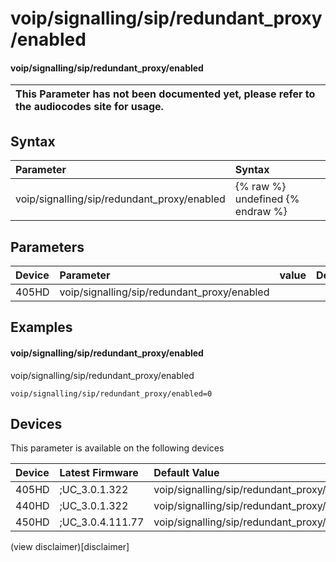 ﻿---
description: voip/signalling/sip/redundant_proxy/enabled
search:
    keywords: ['voip','signalling','sip','redundant_proxy','enabled']
---

# voip/signalling/sip/redundant_proxy/enabled

#### voip/signalling/sip/redundant_proxy/enabled


| This Parameter has not been documented yet, please refer to the audiocodes site for usage.  |
| :--- |

## Syntax
| Parameter | Syntax |
| :--- | :--- |
|voip/signalling/sip/redundant_proxy/enabled | {% raw %} undefined {% endraw %} |

## Parameters
|Device|Parameter|value|Description|
|:---|:---|:---|:---|
| 405HD | voip/signalling/sip/redundant_proxy/enabled |  |  |

## Examples
#### voip/signalling/sip/redundant_proxy/enabled

voip/signalling/sip/redundant_proxy/enabled

```
voip/signalling/sip/redundant_proxy/enabled=0
```

## Devices
This parameter is available on the following devices

| Device | Latest Firmware | Default Value |
|:---|:---|:---|
| 405HD | ;UC_3.0.1.322 | voip/signalling/sip/redundant_proxy/enabled=0 
| 440HD | ;UC_3.0.1.322 | voip/signalling/sip/redundant_proxy/enabled=0 
| 450HD | ;UC_3.0.4.111.77 | voip/signalling/sip/redundant_proxy/enabled=0 

(view disclaimer)[disclaimer]
